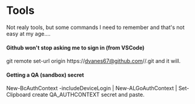# Tools
Not realy tools, but some commands I need to remember and that's not easy at my age....

#### Github won't stop asking me to sign in (from VSCode)
git remote set-url origin https://dvanes67@github.com/<organization>/<repo>.git
and it will.

#### Getting a QA (sandbox) secret
New-BcAuthContext -includeDeviceLogin | New-ALGoAuthContext | Set-Clipboard
create QA_AUTHCONTEXT secret and paste.
